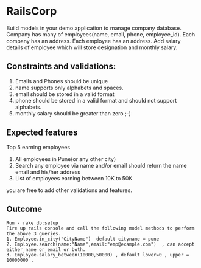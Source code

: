 # RailsCorp
Build models in your demo application to manage company database.
Company has many of employees(name, email, phone, employee_id).
Each company has an address.
Each employee has an address.
Add salary details of employee which will store designation and monthly salary.

## Constraints and validations:

  1. Emails and Phones should be unique
  2. name supports only alphabets and spaces.
  3. email should be stored in a valid format
  4. phone should be stored in a valid format and should not support alphabets.
  5. monthly salary should be greater than zero ;-)

## Expected features

  Top 5 earning employees
  
  1. All employees in Pune(or any other city)
  2. Search any employee via name and/or email should return the name email and his/her address
  3. List of employees earning between 10K to 50K
  
  you are free to add other validations and features.


## Outcome
	Run - rake db:setup
	Fire up rails console and call the following model methods to perform the above 3 queries.
	1. Employee.in_city("CityName")  default cityname = pune
	2. Employee.search(name:"Name",email:"emp@example.com")  , can accept either name or email or both.
	3. Employee.salary_between(10000,50000) , default lower=0 , upper = 10000000 .


